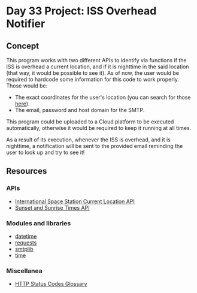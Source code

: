 # Day 33 Project: ISS Overhead Notifier

## Concept

This program works with two different APIs to identify via functions if the ISS is overhead a current location, 
and if it is nighttime in the said location (that way, it would be possible to see it). As of now, the user
would be required to hardcode some information for this code to work properly. Those would be:

- The exact coordinates for the user's location (you can search for those [here](https://www.latlong.net/)).
- The email, password and host domain for the SMTP.

This program could be uploaded to a Cloud platform to be executed automatically, otherwise it would be
required to keep it running at all times.

As a result of its execution, whenever the ISS is overhead, and it is nighttime, a notification will be sent to
the provided email reminding the user to look up and try to see it!

## Resources

### APIs

- [International Space Station Current Location API](https://open-notify.org/Open-Notify-API/ISS-Location-Now/)
- [Sunset and Sunrise Times API](https://sunrise-sunset.org/api)

### Modules and libraries

- [datetime](https://docs.python.org/3/library/datetime.html)
- [requests](https://docs.python-requests.org/en/latest/)
- [smtplib](https://docs.python.org/3/library/smtplib.html)
- [time](https://docs.python.org/3/library/time.html)

### Miscellanea

- [HTTP Status Codes Glossary](https://www.webfx.com/web-development/glossary/http-status-codes/)